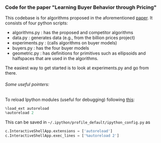 ### Code for the paper "Learning Buyer Behavior through Pricing"

This codebase is for algorithms proposed in the aforementioned [paper](http://arxiv.org/#). It consists of four python scripts:

  * algorithms.py : has the proposed and competitor algorithms
  * data.py : generates data (e.g., from the billion prices project)
  * experiments.py : (calls algorithms on buyer models)
  * buyers.py : has the four buyer models
  * geometric.py : has definitions for primitives such as ellipsoids and halfspaces that are used in the algorithms.

The easiest way to get started is to look at experiments.py and go from there.

###### Some useful pointers:

To reload Ipython modules (useful for debugging) following [this](https://stackoverflow.com/questions/5364050/reloading-submodules-in-ipython):

```python
%load_ext autoreload
%autoreload 2
```

This can be saved in `~/.ipython/profile_default/ipython_config.py` as

```python
c.InteractiveShellApp.extensions = ['autoreload']     
c.InteractiveShellApp.exec_lines = ['%autoreload 2']
```